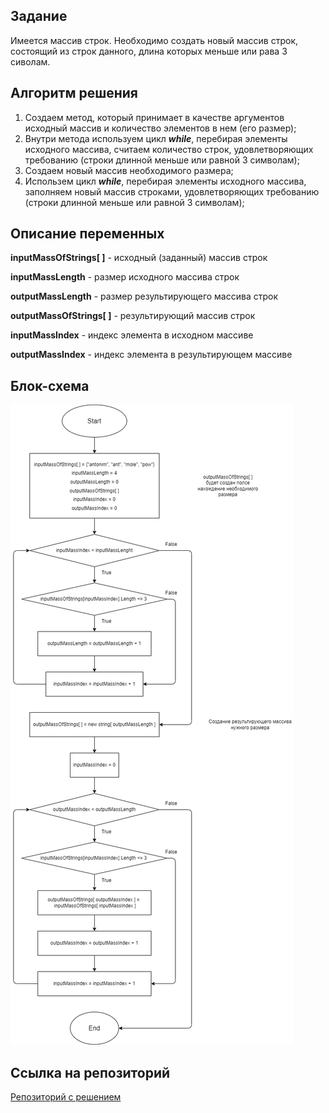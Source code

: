 ## __Задание__

Имеется массив строк. Необходимо создать новый массив строк, состоящий из строк данного, длина которых меньше или рава 3 сиволам.

## __Алгоритм решения__

1. Создаем метод, который принимает в качестве аргументов исходный массив и количество элементов в нем (его размер);
2. Внутри метода используем цикл *__while__*, перебирая элементы исходного массива, считаем количество строк, удовлетворяющих требованию (строки длинной меньше или равной 3 символам);
3. Создаем новый массив необходимого размера;
4. Использем цикл _**while**_, перебирая элементы исходного массива, заполняем новый массив строками, удовлетворяющих требованию (строки длинной меньше или равной 3 символам);

## __Описание переменных__

**inputMassOfStrings[ ]** - исходный (заданный) массив строк

**inputMassLength** - размер исходного массива строк 

**outputMassLength** - размер результирующего массива строк

**outputMassOfStrings[ ]** - результирующий массив строк

**inputMassIndex** - индекс элемента в исходном массиве 

**outputMassIndex** - индекс элемента в результирующем массиве

## **Блок-схема**

![ошибка вывода картинки](Блок-схема.drawio.png)

## __Ссылка на репозиторий__

[Репозиторий с решением](https://github.com/Chell406/Total-project-GB)